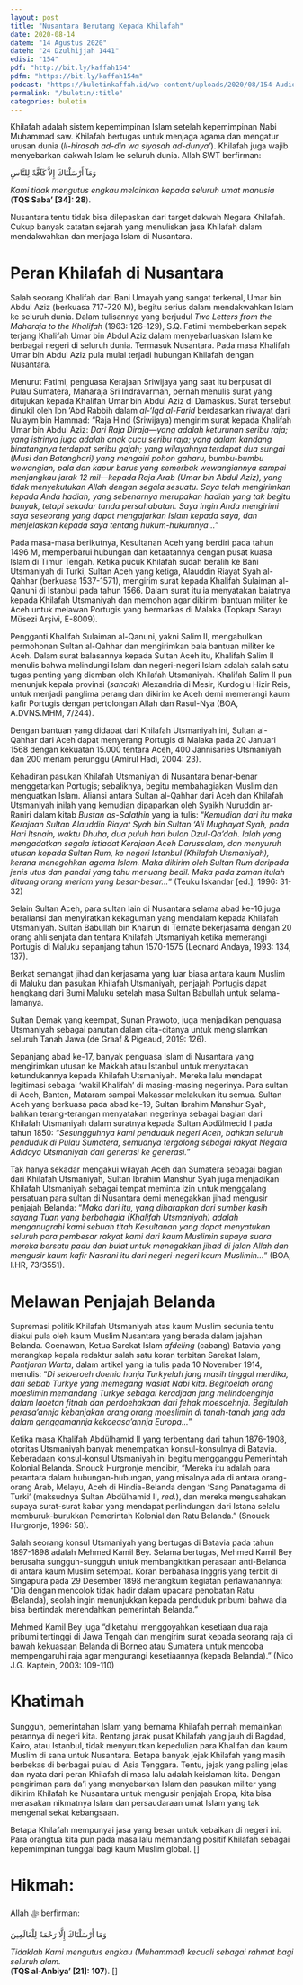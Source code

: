 ```yaml
---
layout: post
title: "Nusantara Berutang Kepada Khilafah"
date: 2020-08-14
datem: "14 Agustus 2020"
dateh: "24 Dzulhijjah 1441"
edisi: "154"
pdf: "http://bit.ly/kaffah154"
pdfm: "https://bit.ly/kaffah154m"
podcast: "https://buletinkaffah.id/wp-content/uploads/2020/08/154-Audio-Reading-Kaffah.mp3"
permalink: "/buletin/:title"
categories: buletin
---
```


Khilafah adalah sistem kepemimpinan Islam setelah kepemimpinan Nabi Muhammad saw. Khilafah bertugas untuk menjaga agama dan mengatur urusan dunia (*li-hirasah ad-din wa siyasah ad-dunya’*). Khilafah juga wajib menyebarkan dakwah Islam ke seluruh dunia. Allah SWT berfirman:

<p class="text-right-arabic">
وَمَآ أَرْسَلْنَاكَ إِلاَّ كَآفَّةً لِلنَّاسِ
</p>

<p class="text-right-arti">
<i>Kami tidak mengutus engkau melainkan kepada seluruh umat manusia</i><br>
(<b>TQS Saba’ [34]: 28</b>).
</p>

Nusantara tentu tidak bisa dilepaskan dari target dakwah Negara Khilafah. Cukup banyak catatan sejarah yang menuliskan jasa Khilafah dalam mendakwahkan dan menjaga Islam di Nusantara.

# Peran Khilafah di Nusantara

Salah seorang Khalifah dari Bani Umayah yang sangat terkenal, Umar bin Abdul Aziz (berkuasa 717-720 M), begitu serius dalam mendakwahkan Islam ke seluruh dunia. Dalam tulisannya yang berjudul *Two Letters from the Maharaja to the Khalifah* (1963: 126-129), S.Q. Fatimi membeberkan sepak terjang Khalifah Umar bin Abdul Aziz dalam menyebarluaskan Islam ke berbagai negeri di seluruh dunia. Termasuk Nusantara. Pada masa Khalifah Umar bin Abdul Aziz pula mulai terjadi hubungan Khilafah dengan Nusantara.

Menurut Fatimi, penguasa Kerajaan Sriwijaya yang saat itu berpusat di Pulau Sumatera, Maharaja Sri Indravarman, pernah menulis surat yang ditujukan kepada Khalifah Umar bin Abdul Aziz di Damaskus. Surat tersebut dinukil oleh Ibn ‘Abd Rabbih dalam *al-‘Iqd al-Farid* berdasarkan riwayat dari Nu’aym bin Hammad: “Raja Hind (Sriwijaya) mengirim surat kepada Khalifah Umar bin Abdul Aziz: *Dari Raja Diraja—yang  adalah keturunan seribu raja; yang istrinya juga adalah anak cucu seribu raja; yang dalam kandang binatangnya terdapat seribu gajah; yang wilayahnya terdapat dua sungai (Musi dan Batanghari) yang mengairi pohon gaharu, bumbu-bumbu wewangian, pala dan kapur barus yang semerbak wewangiannya sampai menjangkau jarak 12 mil—kepada  Raja Arab (Umar bin Abdul Aziz), yang tidak menyekutukan Allah dengan segala sesuatu. Saya telah mengirimkan kepada Anda hadiah, yang sebenarnya merupakan hadiah yang tak begitu banyak, tetapi sekadar tanda persahabatan. Saya ingin Anda mengirimi saya seseorang yang dapat mengajarkan Islam kepada saya, dan menjelaskan kepada saya tentang hukum-hukumnya…*”

Pada masa-masa berikutnya, Kesultanan Aceh yang berdiri pada tahun 1496 M, memperbarui hubungan dan ketaatannya dengan pusat kuasa Islam di Timur Tengah. Ketika pucuk Khilafah sudah beralih ke Bani Utsmaniyah di Turki, Sultan Aceh yang ketiga, Alauddin Riayat Syah al-Qahhar (berkuasa 1537-1571), mengirim surat kepada Khalifah Sulaiman al-Qanuni di Istanbul pada tahun 1566. Dalam surat itu ia menyatakan baiatnya kepada Khilafah Utsmaniyah dan memohon agar dikirimi bantuan militer ke Aceh untuk melawan Portugis yang bermarkas di Malaka (Topkapı Sarayı Müsezi Arşivi, E-8009).

Pengganti Khalifah Sulaiman al-Qanuni, yakni Salim II, mengabulkan permohonan Sultan al-Qahhar dan mengirimkan bala bantuan militer ke Aceh. Dalam surat balasannya kepada Sultan Aceh itu, Khalifah Salim II menulis bahwa melindungi Islam dan negeri-negeri Islam adalah salah satu tugas penting yang diemban oleh Khilafah Utsmaniyah. Khalifah Salim II pun menunjuk kepala provinsi (*sancak*) Alexandria di Mesir, Kurdoglu Hizir Reis, untuk menjadi panglima perang dan dikirim ke Aceh demi memerangi kaum kafir Portugis dengan pertolongan Allah dan Rasul-Nya (BOA, A.DVNS.MHM, 7/244).

Dengan bantuan yang didapat dari Khilafah Utsmaniyah ini, Sultan al-Qahhar dari Aceh dapat menyerang Portugis di Malaka pada 20 Januari 1568 dengan kekuatan 15.000 tentara Aceh, 400 Jannisaries Utsmaniyah dan 200 meriam perunggu (Amirul Hadi, 2004: 23).

Kehadiran pasukan Khilafah Utsmaniyah di Nusantara benar-benar menggetarkan Portugis; sebaliknya, begitu membahagiakan Muslim dan menguatkan Islam. Aliansi antara Sultan al-Qahhar dari Aceh dan Khilafah Utsmaniyah inilah yang kemudian dipaparkan oleh Syaikh Nuruddin ar-Raniri dalam kitab *Bustan as-Salathin* yang ia tulis: “*Kemudian dari itu maka Kerajaan Sultan Alauddin Riayat Syah bin Sultan ‘Ali Mughayat Syah, pada Hari Itsnain, waktu Dhuha, dua puluh hari bulan Dzul-Qa’dah. Ialah yang mengadatkan segala istiadat Kerajaan Aceh Darussalam, dan menyuruh utusan kepada Sultan Rum, ke negeri Istanbul (Khilafah Utsmaniyah), kerana menegohkan agama Islam. Maka dikirim oleh Sultan Rum daripada jenis utus dan pandai yang tahu menuang bedil. Maka pada zaman itulah dituang orang meriam yang besar-besar…*” (Teuku Iskandar [ed.], 1996: 31-32)

Selain Sultan Aceh, para sultan lain di Nusantara selama abad ke-16 juga beraliansi dan menyiratkan kekaguman yang mendalam kepada Khilafah Utsmaniyah. Sultan Babullah bin Khairun di Ternate bekerjasama dengan 20 orang ahli senjata dan tentara Khilafah Utsmaniyah ketika memerangi Portugis di Maluku sepanjang tahun 1570-1575 (Leonard Andaya, 1993: 134, 137).

Berkat semangat jihad dan kerjasama yang luar biasa antara kaum Muslim di Maluku dan pasukan Khilafah Utsmaniyah, penjajah Portugis dapat hengkang dari Bumi Maluku setelah masa Sultan Babullah untuk selama-lamanya.

Sultan Demak yang keempat, Sunan Prawoto, juga menjadikan penguasa Utsmaniyah sebagai panutan dalam cita-citanya untuk mengislamkan seluruh Tanah Jawa (de Graaf & Pigeaud, 2019: 126).

Sepanjang abad ke-17, banyak penguasa Islam di Nusantara yang mengirimkan utusan ke Makkah atau Istanbul untuk menyatakan ketundukannya kepada Khilafah Utsmaniyah. Mereka lalu mendapat legitimasi sebagai ‘wakil Khalifah’ di masing-masing negerinya. Para sultan di Aceh, Banten, Mataram sampai Makassar melakukan itu semua. Sultan Aceh yang berkuasa pada abad ke-19, Sultan Ibrahim Manshur Syah, bahkan terang-terangan menyatakan negerinya sebagai bagian dari Khilafah Utsmaniyah dalam suratnya kepada Sultan Abdülmecid I pada tahun 1850: “*Sesungguhnya kami penduduk negeri Aceh, bahkan seluruh penduduk di Pulau Sumatera, semuanya tergolong sebagai rakyat Negara Adidaya Utsmaniyah dari generasi ke generasi.*”

Tak hanya sekadar mengakui wilayah Aceh dan Sumatera sebagai bagian dari Khilafah Utsmaniyah, Sultan Ibrahim Manshur Syah juga menjadikan Khilafah Utsmaniyah sebagai tempat meminta izin untuk menggalang persatuan para sultan di Nusantara demi menegakkan jihad mengusir penjajah Belanda: “*Maka dari itu, yang diharapkan dari sumber kasih sayang Tuan yang berbahagia (Khalifah Utsmaniyah) adalah menganugrahi kami sebuah titah Kesultanan yang dapat menyatukan seluruh para pembesar rakyat kami dari kaum Muslimin supaya suara mereka bersatu padu dan bulat untuk menegakkan jihad di jalan Allah dan mengusir kaum kafir Nasrani itu dari negeri-negeri kaum Muslimin…*” (BOA, I.HR, 73/3551).

# Melawan Penjajah Belanda

Supremasi politik Khilafah Utsmaniyah atas kaum Muslim sedunia tentu diakui pula oleh kaum Muslim Nusantara yang berada dalam jajahan Belanda. Goenawan, Ketua Sarekat Islam *afdeling* (cabang) Batavia yang merangkap kepala redaktur salah satu koran terbitan Sarekat Islam, *Pantjaran Warta*, dalam artikel yang ia tulis pada 10 November 1914, menulis: “*Di seloeroeh doenia hanja Turkyelah jang masih tinggal merdika, dari sebab Turkye yang memegang wasiat Nabi kita. Begitoelah orang moeslimin memandang Turkye sebagai keradjaan jang melindoenginja dalam laoetan fitnah dan perdoehakaan dari fehak moesoehnja. Begitulah perasa’annja kebanjakan orang orang moeslimin di tanah-tanah jang ada dalam genggamannja kekoeasa’annja Europa…*”

Ketika masa Khalifah Abdülhamid II yang terbentang dari tahun 1876-1908, otoritas Utsmaniyah banyak menempatkan konsul-konsulnya di Batavia. Keberadaan konsul-konsul Utsmaniyah ini begitu mengganggu Pemerintah Kolonial Belanda. Snouck Hurgronje mencibir, “Mereka itu adalah para perantara dalam hubungan-hubungan, yang misalnya ada di antara orang-orang Arab, Melayu, Aceh di Hindia-Belanda dengan ‘Sang Panatagama di Turki’ (maksudnya Sultan Abdülhamid II, *red.*), dan mereka mengusahakan supaya surat-surat kabar yang mendapat perlindungan dari Istana selalu memburuk-burukkan Pemerintah Kolonial dan Ratu Belanda.” (Snouck Hurgronje, 1996: 58).

Salah seorang konsul Utsmaniyah yang bertugas di Batavia pada tahun 1897-1898 adalah Mehmed Kamil Bey. Selama bertugas, Mehmed Kamil Bey berusaha sungguh-sungguh untuk membangkitkan perasaan anti-Belanda di antara kaum Muslim setempat. Koran berbahasa Inggris yang terbit di Singapura pada 29 Desember 1898 merangkum kegiatan perlawanannya: “Dia dengan mencolok tidak hadir dalam upacara penobatan Ratu (Belanda), seolah ingin menunjukkan kepada penduduk pribumi bahwa dia bisa bertindak merendahkan pemerintah Belanda.”

Mehmed Kamil Bey juga “diketahui menggoyahkan kesetiaan dua raja pribumi tertinggi di Jawa Tengah dan mengirim surat kepada seorang raja di bawah kekuasaan Belanda di Borneo atau Sumatera untuk mencoba mempengaruhi raja agar mengurangi kesetiaannya (kepada Belanda).” (Nico J.G. Kaptein, 2003: 109-110)

# Khatimah

Sungguh, pemerintahan Islam yang bernama Khilafah pernah memainkan perannya di negeri kita. Rentang jarak pusat Khilafah yang jauh di Bagdad, Kairo, atau Istanbul, tidak menyurutkan kepedulian para Khalifah dan kaum Muslim di sana untuk Nusantara. Betapa banyak jejak Khilafah yang masih berbekas di berbagai pulau di Asia Tenggara. Tentu, jejak yang paling jelas dan nyata dari peran Khilafah di masa lalu adalah keislaman kita. Dengan pengiriman para da’i yang menyebarkan Islam dan pasukan militer yang dikirim Khilafah ke Nusantara untuk mengusir penjajah Eropa, kita bisa merasakan nikmatnya Islam dan persaudaraan umat Islam yang tak mengenal sekat kebangsaan.

Betapa Khilafah mempunyai jasa yang besar untuk kebaikan di negeri ini. Para orangtua kita pun pada masa lalu memandang positif Khilafah sebagai kepemimpinan tunggal bagi kaum Muslim global. []

<!-- HIKMAH -->
<div class="card card-post mt-5">
<div class="card-header">
<h1>Hikmah:</h1>
</div>

<div class="card-body">
<p class="text-center">
Allah ﷻ  berfirman:
</p>

<p class="text-center-arabic">
وَمَا أَرْسَلْنَاكَ إِلَّا رَحْمَةً لِلْعَالَمِينَ
</p>

<p class="text-center">
<i>
Tidaklah Kami mengutus engkau (Muhammad) kecuali sebagai rahmat bagi seluruh alam.
</i><br>
(<b>TQS al-Anbiya’ [21]: 107</b>). []
</p>
</div>
</div>
<!-- END HIKMAH -->
